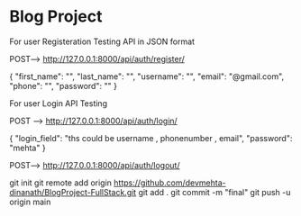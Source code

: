 # Blog Project




For user Registeration Testing API 
in JSON format

POST--> http://127.0.0.1:8000/api/auth/register/

{
    "first_name": "",
    "last_name": "",
    "username": "",
    "email": "@gmail.com",
    "phone": "",
    "password": ""
}

For user Login API Testing 

POST --> http://127.0.0.1:8000/api/auth/login/

{
    "login_field": "ths could be username , phonenumber , email",
    "password": "mehta"
}



POST--> http://127.0.0.1:8000/api/auth/logout/







git init
git remote add origin  https://github.com/devmehta-dinanath/BlogProject-FullStack.git
git add .
git commit -m "final"
git push -u origin main